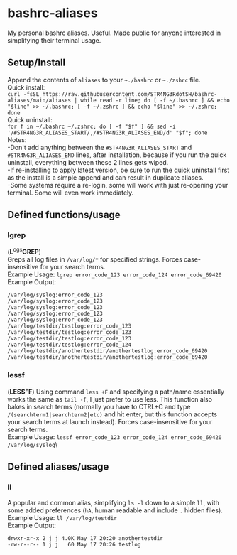 # bashrc-aliases
My personal bashrc aliases. Useful. Made public for anyone interested in simplifying their terminal usage.

## Setup/Install
Append the contents of `aliases` to your `~./bashrc` or `~./zshrc` file.\
Quick install:\
`curl -fsSL https://raw.githubusercontent.com/STR4NG3RdotSH/bashrc-aliases/main/aliases | while read -r line; do [ -f ~/.bashrc ] && echo "$line" >> ~/.bashrc; [ -f ~/.zshrc ] && echo "$line" >> ~/.zshrc; done`\
Quick uninstall:\
`for f in ~/.bashrc ~/.zshrc; do [ -f "$f" ] && sed -i '/#STR4NG3R_ALIASES_START/,/#STR4NG3R_ALIASES_END/d' "$f"; done`\
Notes:\
-Don't add anything between the `#STR4NG3R_ALIASES_START` and `#STR4NG3R_ALIASES_END` lines, after installation, because if you run the quick uninstall, everything between these 2 lines gets wiped.\
-If re-installing to apply latest version, be sure to run the quick uninstall first as the install is a simple append and can result in duplicate aliases.\
-Some systems require a re-login, some will work with just re-opening your terminal. Some will even work immediately.

## Defined functions/usage
### lgrep 
(**L**<sup>ogs</sup>**GREP**)\
Greps all log files in `/var/log/*` for specified strings. Forces case-insensitive for your search terms.\
Example Usage: `lgrep error_code_123 error_code_124 error_code_69420`\
Example Output:
```
/var/log/syslog:error_code_123
/var/log/syslog:error_code_123
/var/log/syslog:error_code_123
/var/log/syslog:error_code_123
/var/log/syslog:error_code_123
/var/log/testdir/testlog:error_code_123
/var/log/testdir/testlog:error_code_123
/var/log/testdir/testlog:error_code_123
/var/log/testdir/testlog:error_code_124
/var/log/testdir/anothertestdir/anothertestlog:error_code_69420
/var/log/testdir/anothertestdir/anothertestlog:error_code_69420
```

### lessf 
(**LESS**<sup>+</sup>**F**)
Using command `less +F` and specifying a path/name essentially works the same as `tail -f`, I just prefer to use less. This function also bakes in search terms (normally you have to CTRL+C and type `/(searchterm1|searchterm2|etc)` and hit enter, but this function accepts your search terms at launch instead). Forces case-insensitive for your search terms.\
Example Usage: `lessf error_code_123 error_code_124 error_code_69420 /var/log/syslog`\

## Defined aliases/usage
### ll
A popular and common alias, simplifying `ls -l` down to a simple `ll`, with some added preferences (`hA`, human readable and include `.` hidden files).\
Example Usage: `ll /var/log/testdir`\
Example Output:
```
drwxr-xr-x 2 j j 4.0K May 17 20:20 anothertestdir
-rw-r--r-- 1 j j   60 May 17 20:26 testlog
```